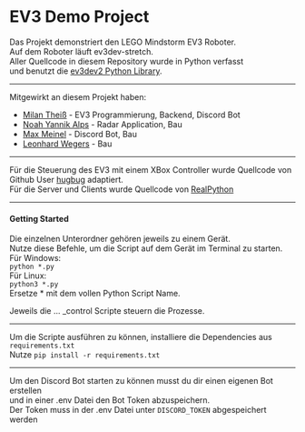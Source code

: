 EV3 Demo Project
=================

Das Projekt demonstriert den LEGO Mindstorm EV3 Roboter.  
Auf dem Roboter läuft ev3dev-stretch.  
Aller Quellcode in diesem Repository wurde in Python verfasst  
und benutzt die [ev3dev2 Python Library](https://github.com/ev3dev/ev3dev-lang-python).

---
Mitgewirkt an diesem Projekt haben:  
- [Milan Theiß](https://github.com/milantheiss) - EV3 Programmierung, Backend, Discord Bot
- [Noah Yannik Alps](https://github.com/Noah-Alps) - Radar Application, Bau
- [Max Meinel](https://github.com/Max-Meinel) - Discord Bot, Bau
- [Leonhard Wegers](https://github.com/leonhard2004) - Bau
---
Für die Steuerung des EV3 mit einem XBox Controller wurde Quellcode von Github User [hugbug](https://github.com/hugbug/ev3/tree/master/gidd3) adaptiert.  
Für die Server und Clients wurde Quellcode von [RealPython](https://realpython.com/python-sockets/)

---
#### Getting Started  
Die einzelnen Unterordner gehören jeweils zu einem Gerät.  
Nutze diese Befehle, um die Script auf dem Gerät im Terminal zu starten.  
Für Windows:  
`python *.py`  
Für Linux:  
`python3 *.py`  
Ersetze * mit dem vollen Python Script Name.  

Jeweils die ... _control Scripte steuern die Prozesse.

---
Um die Scripte ausführen zu können, installiere die Dependencies aus `requirements.txt`  
Nutze `pip install -r requirements.txt`

---
Um den Discord Bot starten zu können musst du dir einen eigenen Bot erstellen  
und in einer .env Datei den Bot Token abzuspeichern.  
Der Token muss in der .env Datei unter `DISCORD_TOKEN` abgespeichert werden 

